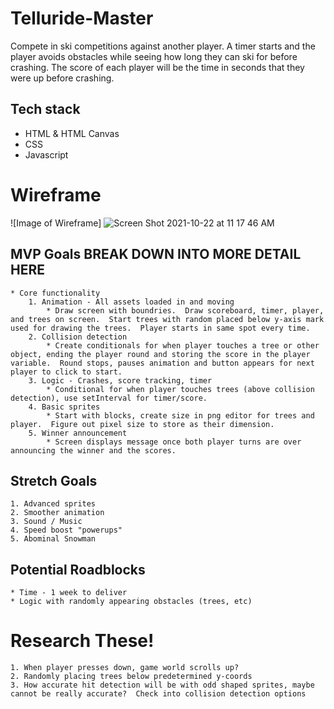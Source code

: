 # Telluride-Master
Compete in ski competitions against another player.  A timer starts and the player avoids obstacles while seeing how long they can ski for before crashing.  The score of each player will be the time in seconds that they were up before crashing.

## Tech stack
* HTML & HTML Canvas
* CSS
* Javascript

# Wireframe
![Image of Wireframe]
![Screen Shot 2021-10-22 at 11 17 46 AM](https://user-images.githubusercontent.com/86644498/138520229-935ed28a-ddb5-4811-9f6d-dca816ccf992.png)


## MVP Goals  BREAK DOWN INTO MORE DETAIL HERE
    * Core functionality
        1. Animation - All assets loaded in and moving
            * Draw screen with boundries.  Draw scoreboard, timer, player, and trees on screen.  Start trees with random placed below y-axis mark used for drawing the trees.  Player starts in same spot every time.
        2. Collision detection
            * Create conditionals for when player touches a tree or other object, ending the player round and storing the score in the player variable.  Round stops, pauses animation and button appears for next player to click to start.
        3. Logic - Crashes, score tracking, timer
            * Conditional for when player touches trees (above collision detection), use setInterval for timer/score.
        4. Basic sprites
            * Start with blocks, create size in png editor for trees and player.  Figure out pixel size to store as their dimension.
        5. Winner announcement
            * Screen displays message once both player turns are over announcing the winner and the scores.

## Stretch Goals
    1. Advanced sprites
    2. Smoother animation
    3. Sound / Music
    4. Speed boost "powerups"
    5. Abominal Snowman

## Potential Roadblocks
    * Time - 1 week to deliver
    * Logic with randomly appearing obstacles (trees, etc)

# Research These!
    1. When player presses down, game world scrolls up?
    2. Randomly placing trees below predetermined y-coords
    3. How accurate hit detection will be with odd shaped sprites, maybe cannot be really accurate?  Check into collision detection options
    
